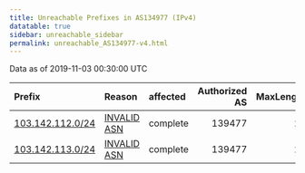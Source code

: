 ```yaml
---
title: Unreachable Prefixes in AS134977 (IPv4)
datatable: true
sidebar: unreachable_sidebar
permalink: unreachable_AS134977-v4.html
---
```


Data as of 2019-11-03 00:30:00 UTC


<div class="datatable-begin"></div>

| Prefix                                                     | Reason                                                                                                   | affected   |   Authorized AS |   MaxLength | Anchor                                       |   unreachable /24s |
|:-----------------------------------------------------------|:---------------------------------------------------------------------------------------------------------|:-----------|----------------:|------------:|:---------------------------------------------|-------------------:|
| [103.142.112.0/24](https://stat.ripe.net/103.142.112.0/24) | [INVALID ASN](https://rpki-validator.ripe.net/announcement-preview?asn=AS134977&prefix=103.142.112.0/24) | complete   |          139477 |          24 | [APNIC](unreachable_APNIC_RPKI_Root-v4.html) |                  1 |
| [103.142.113.0/24](https://stat.ripe.net/103.142.113.0/24) | [INVALID ASN](https://rpki-validator.ripe.net/announcement-preview?asn=AS134977&prefix=103.142.113.0/24) | complete   |          139477 |          24 | [APNIC](unreachable_APNIC_RPKI_Root-v4.html) |                  1 |

<div class="datatable-end"></div>